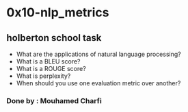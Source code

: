 # 0x10-nlp_metrics
## holberton school task 

- What are the applications of natural language processing?
- What is a BLEU score?
- What is a ROUGE score?
- What is perplexity?
- When should you use one evaluation metric over another?


### Done by : Mouhamed Charfi
